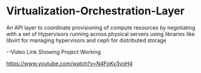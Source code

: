 # Virtualization-Orchestration-Layer
An API layer to coordinate provisioning of compute resources by negotiating with a set of Hypervisors running across physical servers using libraries like libvirt for managing hypervisors and ceph for distributed storage

--Video Link Showing Project Working

https://www.youtube.com/watch?v=N4FoKv3voH4
